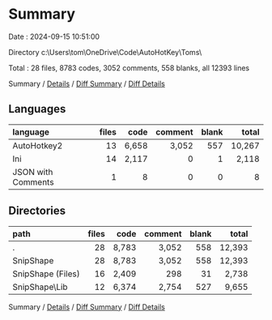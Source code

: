 # Summary

Date : 2024-09-15 10:51:00

Directory c:\\Users\\tom\\OneDrive\\Code\\AutoHotKey\\Toms\\

Total : 28 files,  8783 codes, 3052 comments, 558 blanks, all 12393 lines

Summary / [Details](details.md) / [Diff Summary](diff.md) / [Diff Details](diff-details.md)

## Languages
| language | files | code | comment | blank | total |
| :--- | ---: | ---: | ---: | ---: | ---: |
| AutoHotkey2 | 13 | 6,658 | 3,052 | 557 | 10,267 |
| Ini | 14 | 2,117 | 0 | 1 | 2,118 |
| JSON with Comments | 1 | 8 | 0 | 0 | 8 |

## Directories
| path | files | code | comment | blank | total |
| :--- | ---: | ---: | ---: | ---: | ---: |
| . | 28 | 8,783 | 3,052 | 558 | 12,393 |
| SnipShape | 28 | 8,783 | 3,052 | 558 | 12,393 |
| SnipShape (Files) | 16 | 2,409 | 298 | 31 | 2,738 |
| SnipShape\\Lib | 12 | 6,374 | 2,754 | 527 | 9,655 |

Summary / [Details](details.md) / [Diff Summary](diff.md) / [Diff Details](diff-details.md)
